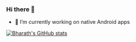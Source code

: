 ### Hi there 👋

- 🔭 I’m currently working on native Android apps

[![Bharath's GitHub stats](https://github-readme-stats.vercel.app/api?username=BharathVishal)](https://github.com/anuraghazra/github-readme-stats)

<!--
**BharathVishal/BharathVishal** is a ✨ _special_ ✨ repository because its `README.md` (this file) appears on your GitHub profile.

Here are some ideas to get you started:

- 🔭 I’m currently working on ...
- 🌱 I’m currently learning ...
- 👯 I’m looking to collaborate on ...
- 🤔 I’m looking for help with ...
- 💬 Ask me about ...
- 📫 How to reach me: ...
- 😄 Pronouns: ...
- ⚡ Fun fact: ...
-->
